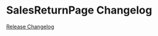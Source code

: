 # SalesReturnPage Changelog

[Release Changelog](https://github.com/spryker-shop/sales-return-page/releases)
